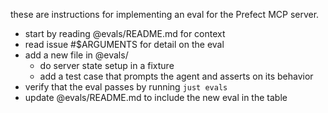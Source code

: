 these are instructions for implementing an eval for the Prefect MCP server.

- start by reading @evals/README.md for context
- read issue #$ARGUMENTS for detail on the eval
- add a new file in @evals/
    - do server state setup in a fixture
    - add a test case that prompts the agent and asserts on its behavior
- verify that the eval passes by running `just evals`
- update @evals/README.md to include the new eval in the table
